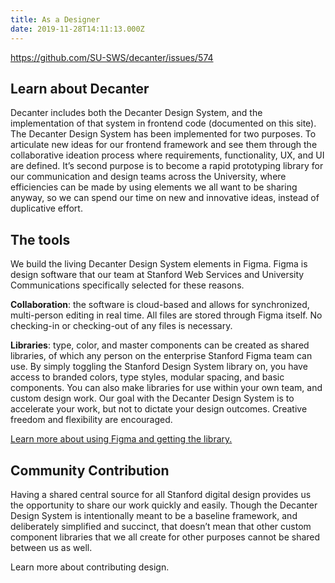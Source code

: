 ```yaml
---
title: As a Designer
date: 2019-11-28T14:11:13.000Z
---
```

https://github.com/SU-SWS/decanter/issues/574

## Learn about Decanter

Decanter includes both the Decanter Design System, and the implementation of that system in frontend code (documented on this site). The Decanter Design System has been implemented for two purposes. To articulate new ideas for our frontend framework and see them through the collaborative ideation process where requirements, functionality, UX, and UI are defined. It’s second purpose is to become a rapid prototyping library for our communication and design teams across the University, where efficiencies can be made by using elements we all want to be sharing anyway, so we can spend our time on new and innovative ideas, instead of duplicative effort. 

## The tools

We build the living Decanter Design System elements in Figma. Figma is design software that our team at Stanford Web Services and University Communications specifically selected for these reasons. 

**Collaboration**: the software is cloud-based and allows for synchronized, multi-person editing in real time. All files are stored through Figma itself. No checking-in or checking-out of any files is necessary. 

**Libraries**: type, color, and master components can be created as shared libraries, of which any person on the enterprise Stanford Figma team can use. By simply toggling the Stanford Design System library on, you have access to branded colors, type styles, modular spacing, and basic components. You can also make libraries for use within your own team, and custom design work. Our goal with the Decanter Design System is to accelerate your work, but not to dictate your design outcomes. Creative freedom and flexibility are encouraged. 

[Learn more about using Figma and getting the library.](/page/using-figma)

## Community Contribution

Having a shared central source for all Stanford digital design provides us the opportunity to share our work quickly and easily. Though the Decanter Design System is intentionally meant to be a baseline framework, and deliberately simplified and succinct, that doesn’t mean that other custom component libraries that we all create for other purposes cannot be shared between us as well. 

Learn more about contributing design.
